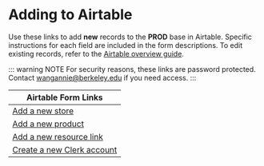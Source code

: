 # Adding to Airtable

Use these links to add **new** records to the **PROD** base in Airtable. Specific instructions for each field are included in the form descriptions. To edit existing records, refer to the [Airtable overview guide](./#usage).

::: warning NOTE
For security reasons, these links are password protected. Contact <wangannie@berkeley.edu> if you need access.
:::

| Airtable Form Links                                                  |
| -------------------------------------------------------------------- |
| [Add a new store](https://airtable.com/shrQIlY8nMRBJfElw)            |
| [Add a new product](https://airtable.com/shrFUgVUHDns8QqoW)          |
| [Add a new resource link](https://airtable.com/shrrLPnVm6kOA9nZZ)    |
| [Create a new Clerk account](https://airtable.com/shrx0yAKHrESSseFJ) |
